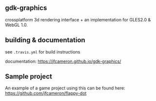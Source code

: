 <!--[![Build Status](https://travis-ci.org/jfcameron/gdk-graphics.svg?branch=master)](https://travis-ci.org/jfcameron/gdk-graphics) [![Documentation](https://img.shields.io/badge/documentation-doxygen-blue.svg)](https://jfcameron.github.io/gdk-graphics/)-->
## gdk-graphics

crossplatform 3d rendering interface + an implementation for GLES2.0 & WebGL 1.0.

## building & documentation

see `.travis.yml` for build instructions

documentation: https://jfcameron.github.io/gdk-graphics/
<!--Continuous integration builds are done for all PRs and all changes to main. Build scripts cover Windows, Linux, Mac, WebAssembly; Clang, GCC, MSVC; x86_64, arm64: https://travis-ci.org/jfcameron/gdk-graphics
catch2 unit tests available under `test/` and can be run with ctest-->

## Sample project

An example of a game project using this can be found here: https://github.com/jfcameron/flappy-dot

